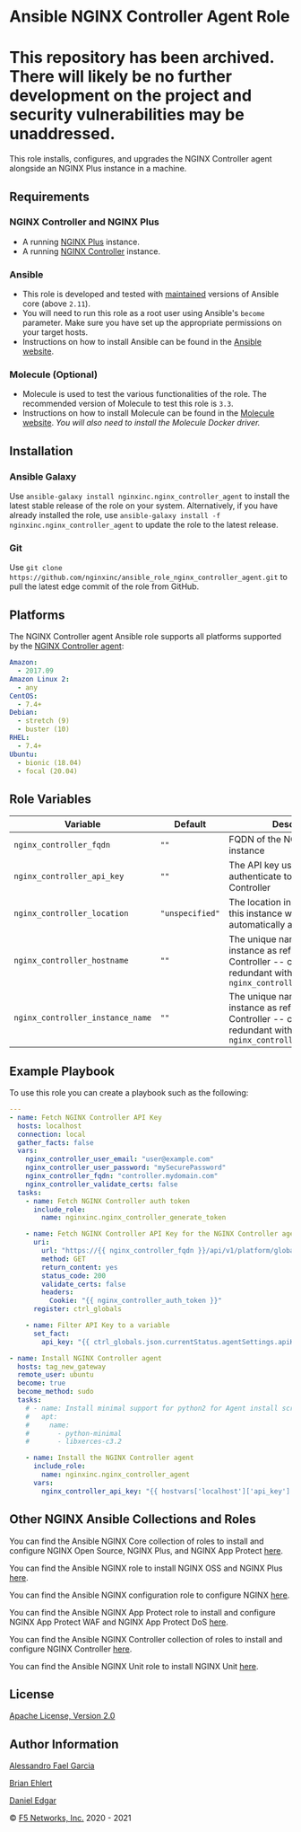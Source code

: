 # Ansible NGINX Controller Agent Role

# This repository has been archived. There will likely be no further development on the project and security vulnerabilities may be unaddressed.

This role installs, configures, and upgrades the NGINX Controller agent alongside an NGINX Plus instance in a machine.

## Requirements

### NGINX Controller and NGINX Plus

* A running [NGINX Plus](https://www.nginx.com/products/nginx/) instance.
* A running [NGINX Controller](https://www.nginx.com/products/nginx-controller/) instance.

### Ansible

* This role is developed and tested with [maintained](https://docs.ansible.com/ansible/devel/reference_appendices/release_and_maintenance.html) versions of Ansible core (above `2.11`).
* You will need to run this role as a root user using Ansible's `become` parameter. Make sure you have set up the appropriate permissions on your target hosts.
* Instructions on how to install Ansible can be found in the [Ansible website](https://docs.ansible.com/ansible/latest/installation_guide/intro_installation.html#upgrading-ansible-from-version-2-9-and-older-to-version-2-10-or-later).

### Molecule (Optional)

* Molecule is used to test the various functionalities of the role. The recommended version of Molecule to test this role is `3.3`.
* Instructions on how to install Molecule can be found in the [Molecule website](https://molecule.readthedocs.io/en/latest/installation.html). _You will also need to install the Molecule Docker driver._

## Installation

### Ansible Galaxy

Use `ansible-galaxy install nginxinc.nginx_controller_agent` to install the latest stable release of the role on your system. Alternatively, if you have already installed the role, use `ansible-galaxy install -f nginxinc.nginx_controller_agent` to update the role to the latest release.

### Git

Use `git clone https://github.com/nginxinc/ansible_role_nginx_controller_agent.git` to pull the latest edge commit of the role from GitHub.

## Platforms

The NGINX Controller agent Ansible role supports all platforms supported by the [NGINX Controller agent](https://docs.nginx.com/nginx-controller/admin-guides/install/nginx-controller-tech-specs/):

```yaml
Amazon:
  - 2017.09
Amazon Linux 2:
  - any
CentOS:
  - 7.4+
Debian:
  - stretch (9)
  - buster (10)
RHEL:
  - 7.4+
Ubuntu:
  - bionic (18.04)
  - focal (20.04)
```

## Role Variables

| Variable | Default | Description | Required |
| -------- | ------- | ----------- | -------- |
| `nginx_controller_fqdn` | `""` | FQDN of the NGINX Controller instance | Yes |
| `nginx_controller_api_key` | `""` | The API key used to authenticate to NGINX Controller | Yes |
| `nginx_controller_location` | `"unspecified"` | The location in NGINX Controller this instance will be automatically added to | No |
| `nginx_controller_hostname` | `""` | The unique name of the NGINX instance as reflected in NGINX Controller -- currently redundant with `nginx_controller_instance_name` | No |
| `nginx_controller_instance_name` | `""` | The unique name of the NGINX instance as reflected in NGINX Controller -- currently redundant with `nginx_controller_hostname` | No |

## Example Playbook

To use this role you can create a playbook such as the following:

```yaml
---
- name: Fetch NGINX Controller API Key
  hosts: localhost
  connection: local
  gather_facts: false
  vars:
    nginx_controller_user_email: "user@example.com"
    nginx_controller_user_password: "mySecurePassword"
    nginx_controller_fqdn: "controller.mydomain.com"
    nginx_controller_validate_certs: false
  tasks:
    - name: Fetch NGINX Controller auth token
      include_role:
        name: nginxinc.nginx_controller_generate_token

    - name: Fetch NGINX Controller API Key for the NGINX Controller agent registration
      uri:
        url: "https://{{ nginx_controller_fqdn }}/api/v1/platform/global"
        method: GET
        return_content: yes
        status_code: 200
        validate_certs: false
        headers:
          Cookie: "{{ nginx_controller_auth_token }}"
      register: ctrl_globals

    - name: Filter API Key to a variable
      set_fact:
        api_key: "{{ ctrl_globals.json.currentStatus.agentSettings.apiKey }}"

- name: Install NGINX Controller agent
  hosts: tag_new_gateway
  remote_user: ubuntu
  become: true
  become_method: sudo
  tasks:
    # - name: Install minimal support for python2 for Agent install script
    #   apt:
    #     name:
    #       - python-minimal
    #       - libxerces-c3.2

    - name: Install the NGINX Controller agent
      include_role:
        name: nginxinc.nginx_controller_agent
      vars:
        nginx_controller_api_key: "{{ hostvars['localhost']['api_key'] }}"
```

## Other NGINX Ansible Collections and Roles

You can find the Ansible NGINX Core collection of roles to install and configure NGINX Open Source, NGINX Plus, and NGINX App Protect [here](https://github.com/nginxinc/ansible-collection-nginx).

You can find the Ansible NGINX role to install NGINX OSS and NGINX Plus [here](https://github.com/nginxinc/ansible-role-nginx).

You can find the Ansible NGINX configuration role to configure NGINX [here](https://github.com/nginxinc/ansible-role-nginx-config).

You can find the Ansible NGINX App Protect role to install and configure NGINX App Protect WAF and NGINX App Protect DoS [here](https://github.com/nginxinc/ansible-role-nginx-app-protect).

You can find the Ansible NGINX Controller collection of roles to install and configure NGINX Controller [here](https://github.com/nginxinc/ansible-collection-nginx_controller).

You can find the Ansible NGINX Unit role to install NGINX Unit [here](https://github.com/nginxinc/ansible-role-nginx-unit).

## License

[Apache License, Version 2.0](https://github.com/nginxinc/ansible-role-nginx-config/blob/main/LICENSE)

## Author Information

[Alessandro Fael Garcia](https://github.com/alessfg)

[Brian Ehlert](https://github.com/brianehlert)

[Daniel Edgar](https://github.com/aknot242)

&copy; [F5 Networks, Inc.](https://www.f5.com/) 2020 - 2021

